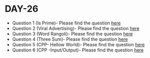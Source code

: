 # DAY-26

* Question 1 (Is Prime)- Please find the question [here](./Question-1/question.pdf)
* Question 2 (Viral Advertising)- Please find the question [here](./Question-2/question.pdf)
* Question 3 (Word Rangoli)- Please find the question [here](./Question-3/question.pdf)
* Question 4 (Three Sum)- Please find the question [here](https://leetcode.com/problems/3sum)
* Question 5 (CPP- Hellow World)- Please find the question [here](./Question-5/question.pdf)
* Question 6 (CPP -Input/Output)- Please find the question [here](./Question-6/question.pdf)
